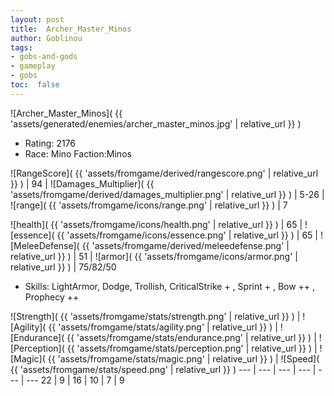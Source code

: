 ```yaml
---
layout: post
title:  Archer_Master_Minos
author: Goblinou
tags:
- gobs-and-gods
- gameplay
- gobs
toc:  false
---
```


![Archer_Master_Minos]( {{ 'assets/generated/enemies/archer_master_minos.jpg' | relative_url }} )
- Rating: 2176
- Race: Mino  Faction:Minos

![RangeScore]( {{ 'assets/fromgame/derived/rangescore.png' | relative_url }} ) | 94 | ![Damages_Multiplier]( {{ 'assets/fromgame/derived/damages_multiplier.png' | relative_url }} ) | 5-26 | ![range]( {{ 'assets/fromgame/icons/range.png' | relative_url }} ) | 7


![health]( {{ 'assets/fromgame/icons/health.png' | relative_url }} ) | 65 | ![essence]( {{ 'assets/fromgame/icons/essence.png' | relative_url }} ) | 65 | ![MeleeDefense]( {{ 'assets/fromgame/derived/meleedefense.png' | relative_url }} ) | 51 | ![armor]( {{ 'assets/fromgame/icons/armor.png' | relative_url }} ) | 75/82/50

* Skills: LightArmor, Dodge, Trollish, CriticalStrike + , Sprint + , Bow ++ , Prophecy ++ 

![Strength]( {{ 'assets/fromgame/stats/strength.png' | relative_url }} ) | ![Agility]( {{ 'assets/fromgame/stats/agility.png' | relative_url }} ) | ![Endurance]( {{ 'assets/fromgame/stats/endurance.png' | relative_url }} ) | ![Perception]( {{ 'assets/fromgame/stats/perception.png' | relative_url }} ) | ![Magic]( {{ 'assets/fromgame/stats/magic.png' | relative_url }} ) | ![Speed]( {{ 'assets/fromgame/stats/speed.png' | relative_url }} )
--- | --- | --- | --- | --- | ---
22 | 9 | 16 | 10 | 7 | 9
